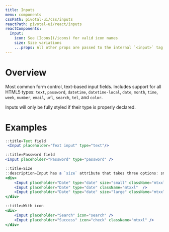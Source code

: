 ```yaml
---
title: Inputs
menu: components
cssPath: pivotal-ui/css/inputs
reactPath: pivotal-ui/react/inputs
reactComponents:
  Input:
    icon: See [Icons](/icons) for valid icon names
    size: Size variations
    ...props: All other props are passed to the internal `<input>` tag.
---
```


# Overview

Most common form control, text-based input fields. Includes support for all HTML5 types: `text`, `password`, `datetime`, `datetime-local`, `date`, `month`, `time`, `week`, `number`, `email`, `url`, `search`, `tel`, and `color`.

Inputs will only be fully styled if their type is properly declared.

# Examples

```jsx
::title=Text field
 <Input placeholder="Text input" type="text"/>
```

```jsx
::title=Password field
<Input placeholder="Password" type="password" />
```

```jsx
::title=Size
::description=Input has a `size` attribute that takes three options: small, medium (default), and large.
<div>
    <Input placeholder="Date" type="date" size="small" className="mtxxl"  />
    <Input placeholder="Date" type="date" className="mtxxl"  />
    <Input placeholder="Date" type="date" size="large" className="mtxxl"  />
</div>
```

```jsx
::title=With icon
<div>
    <Input placeholder="Search" icon="search" />
    <Input placeholder="Success" icon="check" className="mtxxl" />
</div>
```